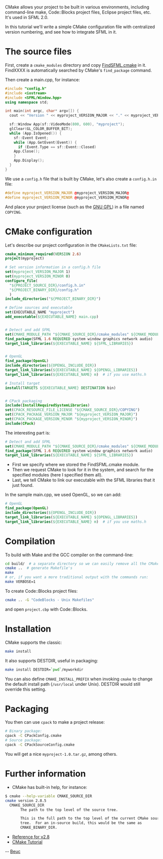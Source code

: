 CMake allows your project to be built in various environments, including command-line make, Code::Blocks project files, Eclipse project files, etc.  It's used in SFML 2.0.

In this tutorial we'll write a simple CMake configuration file with centralized version numbering, and see how to integrate SFML in it.

# The source files

First, create a `cmake_modules` directory and copy [FindSFML.cmake](https://github.com/LaurentGomila/SFML/blob/master/cmake/Modules/FindSFML.cmake) in it.  FindXXXX is automatically searched by CMake's `find_package` command.

Then create a main.cpp, for instance:
```c++
#include "config.h"
#include <iostream>
#include <SFML/Window.hpp>
using namespace std;

int main(int argc, char* argv[]) {
  cout << "Version " << myproject_VERSION_MAJOR << "." << myproject_VERSION_MINOR << endl;

  sf::Window App(sf::VideoMode(800, 600), "myproject");
  glClear(GL_COLOR_BUFFER_BIT);
  while (App.IsOpened()) {
    sf::Event Event;
    while (App.GetEvent(Event)) {
      if (Event.Type == sf::Event::Closed)
	App.Close();
    }
    App.Display();
  }
}
```

We use a `config.h` file that is built by CMake, let's also create a `config.h.in` file:
```c++
#define myproject_VERSION_MAJOR @myproject_VERSION_MAJOR@
#define myproject_VERSION_MINOR @myproject_VERSION_MINOR@
```

And place your project license (such as the [GNU GPL](http://www.gnu.org/copyleft/gpl.html)) in a file named `COPYING`.

# CMake configuration

Let's describe our project configuration in the `CMakeLists.txt` file:
```cmake
cmake_minimum_required(VERSION 2.6)
project(myproject)

# Set version information in a config.h file
set(myproject_VERSION_MAJOR 1)
set(myproject_VERSION_MINOR 0)
configure_file(
  "${PROJECT_SOURCE_DIR}/config.h.in"
  "${PROJECT_BINARY_DIR}/config.h"
  )
include_directories("${PROJECT_BINARY_DIR}")

# Define sources and executable
set(EXECUTABLE_NAME "myproject")
add_executable(${EXECUTABLE_NAME} main.cpp)


# Detect and add SFML
set(CMAKE_MODULE_PATH "${CMAKE_SOURCE_DIR}/cmake_modules" ${CMAKE_MODULE_PATH})
find_package(SFML 1.6 REQUIRED system window graphics network audio)
target_link_libraries(${EXECUTABLE_NAME} ${SFML_LIBRARIES})


# OpenGL
find_package(OpenGL)
include_directories(${OPENGL_INCLUDE_DIR})
target_link_libraries(${EXECUTABLE_NAME} ${OPENGL_LIBRARIES})
target_link_libraries(${EXECUTABLE_NAME} m)  # if you use maths.h

# Install target
install(TARGETS ${EXECUTABLE_NAME} DESTINATION bin)


# CPack packaging
include(InstallRequiredSystemLibraries)
set(CPACK_RESOURCE_FILE_LICENSE "${CMAKE_SOURCE_DIR}/COPYING")
set(CPACK_PACKAGE_VERSION_MAJOR "${myproject_VERSION_MAJOR}")
set(CPACK_PACKAGE_VERSION_MINOR "${myproject_VERSION_MINOR}")
include(CPack)
```

The interesting part is:
```cmake
# Detect and add SFML
set(CMAKE_MODULE_PATH "${CMAKE_SOURCE_DIR}/cmake_modules" ${CMAKE_MODULE_PATH})
find_package(SFML 1.6 REQUIRED system window graphics network audio)
target_link_libraries(${EXECUTABLE_NAME} ${SFML_LIBRARIES})
```

* First we specify where we stored the FindSFML.cmake module.
* Then we request CMake to look for it in the system, and search for the specified modules (here I specified them all).
* Last, we tell CMake to link our executable with the SFML libraries that it just found. 

In the sample main.cpp, we used OpenGL, so we can add:
```cmake
# OpenGL
find_package(OpenGL)
include_directories(${OPENGL_INCLUDE_DIR})
target_link_libraries(${EXECUTABLE_NAME} ${OPENGL_LIBRARIES})
target_link_libraries(${EXECUTABLE_NAME} m)  # if you use maths.h
```

# Compilation

To build with Make and the GCC compiler on the command-line:
```bash
cd build/  # a separate directory so we can easily remove all the CMake work files
cmake ..  # generate Makefile's
make
# or, if you want a more traditional output with the commands run:
make VERBOSE=1
```

To create Code::Blocks project files:
```bash
cmake .. -G "CodeBlocks - Unix Makefiles"
```
and open `project.cbp` with Code::Blocks.

# Installation

CMake supports the classic:
```bash
make install
```

It also supports DESTDIR, useful in packaging:
```bash
make install DESTDIR=`pwd`/myworkdir
```

You can also define `CMAKE_INSTALL_PREFIX` when invoking `cmake` to change the default install path (`/usr/local` under Unix).  DESTDIR would still override this setting.

# Packaging

You then can use `cpack` to make a project release:
```bash
# Binary package:
cpack -C CPackConfig.cmake
# Source package:
cpack -C CPackSourceConfig.cmake
```
You will get a nice `myproject-1.0.tar.gz`, among others.

# Further information

* CMake has built-in help, for instance:
```bash
$ cmake --help-variable CMAKE_SOURCE_DIR
cmake version 2.8.5
  CMAKE_SOURCE_DIR
       The path to the top level of the source tree.

       This is the full path to the top level of the current CMake source
       tree.  For an in-source build, this would be the same as
       CMAKE_BINARY_DIR.
```

* [Reference for v2.8](http://www.cmake.org/cmake/help/cmake-2-8-docs.html#command:target_link_libraries2-8-docs.html)
* [CMake Tutorial](http://www.cmake.org/cmake/help/cmake_tutorial.html)

-- [Beuc](http://www.beuc.net/)